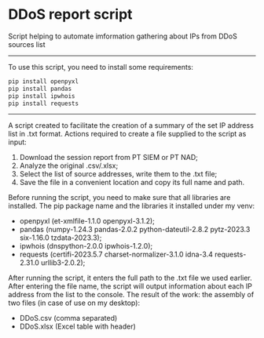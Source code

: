 # DDoS report script
Script helping to automate imformation gathering about IPs from DDoS sources list

---
To use this script, you need to install some requirements:
```bash
pip install openpyxl
pip install pandas
pip install ipwhois
pip install requests
```
---

A script created to facilitate the creation of a summary of the set IP address list in .txt format.
Actions required to create a file supplied to the script as input:
1) Download the session report from PT SIEM or PT NAD;
2) Analyze the original .csv/.xlsx;
3) Select the list of source addresses, write them to the .txt file;
4) Save the file in a convenient location and copy its full name and path.

Before running the script, you need to make sure that all libraries are installed.
The pip package name and the libraries it installed under my venv:
- openpyxl (et-xmlfile-1.1.0 openpyxl-3.1.2);
- pandas (numpy-1.24.3 pandas-2.0.2 python-dateutil-2.8.2 pytz-2023.3 six-1.16.0 tzdata-2023.3);
- ipwhois (dnspython-2.0.0 ipwhois-1.2.0);
- requests (certifi-2023.5.7 charset-normalizer-3.1.0 idna-3.4 requests-2.31.0 urllib3-2.0.2);

After running the script, it enters the full path to the .txt file we used earlier.
After entering the file name, the script will output information about each IP address from the list to the console.
The result of the work: the assembly of two files (in case of use on my desktop):
- DDoS.csv (comma separated)
- DDoS.xlsx (Excel table with header)
